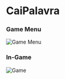 # CaiPalavra

### Game Menu

![Game Menu](https://i.imgur.com/LtxwoLT.png)

### In-Game

![Game](https://i.imgur.com/zo6sXIr.png)
